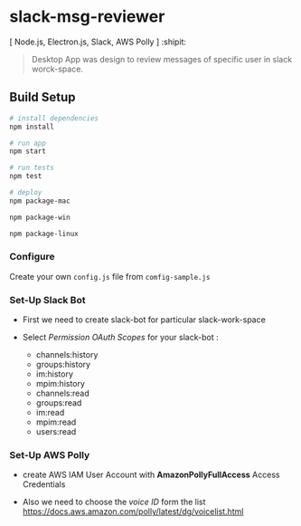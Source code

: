 # slack-msg-reviewer

[ Node.js, Electron.js, Slack, AWS Polly ] :shipit:

> Desktop App was design to review messages of specific user in slack worck-space.

## Build Setup

``` bash
# install dependencies
npm install

# run app
npm start

# run tests
npm test

# deploy
npm package-mac

npm package-win

npm package-linux
```

### Configure

  Create your own `config.js` file from `comfig-sample.js`


### Set-Up Slack Bot

* First we need to create slack-bot for particular slack-work-space

* Select _Permission OAuth Scopes_ for your slack-bot :
  * channels:history
  * groups:history 
  * im:history 
  * mpim:history 
  * channels:read 
  * groups:read 
  * im:read 
  * mpim:read 
  * users:read


### Set-Up AWS Polly
* create AWS IAM User Account with **AmazonPollyFullAccess** Access Credentials

* Also we need to choose the _voice ID_ form the list https://docs.aws.amazon.com/polly/latest/dg/voicelist.html
